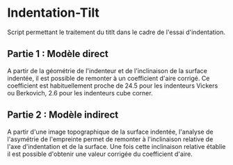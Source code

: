 # Indentation-Tilt
Script permettant le traitement du titlt dans le cadre de l'essai d'indentation.

## Partie 1 : Modèle direct
A partir de la géométrie de l'indenteur et de l'inclinaison de la surface indentée, il est possible de remonter à un coefficient d'aire corrigé.
Ce coefficient est habituellement proche de 24.5 pour les indenteurs Vickers ou Berkovich, 2.6 pour les indenteurs cube corner.

## Partie 2 : Modèle indirect
A partir d'une image topographique de la surface indentée, l'analyse de l'asymétrie de l'empreinte permet de remonter à l'inclinaison relative de l'axe d'indentation et de la surface.
Une fois cette inclinaison relative établie il est possible d'obtenir une valeur corrigée du coefficient d'aire.
